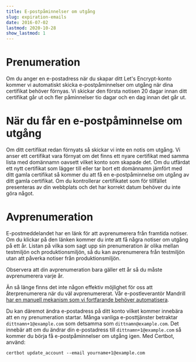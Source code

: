 ```yaml
---
title: E-postpåminnelser om utgång
slug: expiration-emails
date: 2016-07-02
lastmod: 2020-10-28
show_lastmod: 1
---
```



# Prenumeration

Om du anger en e-postadress när du skapar ditt Let's Encrypt-konto kommer vi automatiskt skicka e-postpåminnelser om utgång när dina certifikat behöver förnyas. Vi skickar den första notisen 20 dagar innan ditt certifikat går ut och fler påminnelser tio dagar och en dag innan det går ut.

# När du får en e-postpåminnelse om utgång

Om ditt certifikat redan förnyats så skickar vi inte en notis om utgång. Vi anser ett certifikat vara förnyat om det finns ett nyare certifikat med samma lista med domännamn oavsett vilket konto som skapade det. Om du utfärdat ett nytt certifikat som lägger till eller tar bort ett domännamn jämfört med ditt gamla certifikat så kommer du att få en e-postpåminnelse om utgång av ditt gamla certifikat. Om du kontrollerar certifikatet som för tillfället presenteras av din webbplats och det har korrekt datum behöver du inte göra något.

# Avprenumeration

E-postmeddelandet har en länk för att avprenumerera från framtida notiser. Om du klickar på den länken kommer du inte att få några notiser om utgång på ett år. Listan på vilka som sagt upp sin prenumeration är olika mellan testmiljön och produktionsmiljön, så du kan avprenumerera från testmiljön utan att påverka notiser från produktionsmiljön.

Observera att din avprenumeration bara gäller ett år så du måste avprenumerera varje år.

Än så länge finns det inte någon effektiv möjlighet för oss att återprenumerera när du väl avprenumererat. Vår e-postleverantör Mandrill [har en manuell mekanism som vi fortfarande behöver automatisera](https://mandrill.zendesk.com/hc/en-us/articles/360039299913).

Du kan däremot ändra e-postadress på ditt konto vilket kommer innebära att en ny prenumeration startar. Många vanliga e-posttjänster betraktar `dittnamn+1@example.com` som detsamma som `dittnamn@example.com`. Det innebär att om du ändrar din e-postadress till `dittnamn+1@example.com` så kommer du börja få e-postpåminnelser om utgång igen. Med Certbot, använd:

`certbot update_account --email yourname+1@example.com`
